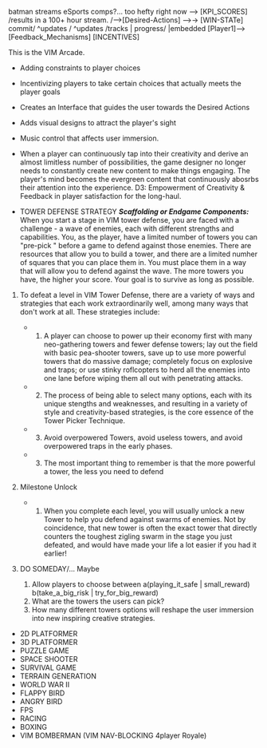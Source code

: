 batman streams eSports comps?... too hefty right now
                               -->   [KPI_SCORES]
                              /results in a 100+ hour stream.
         /-->[Desired-Actions] -->-> [WIN-STATe]
  commit/            ^updates     /     ^updates
       /tracks       |   progress/      |embedded
[Player1]-->[Feedback_Mechanisms]    [INCENTIVES]

This is the VIM Arcade.
- Adding constraints to player choices
- Incentivizing players to take certain choices that actually meets the player goals
- Creates an Interface that guides the user towards the Desired Actions
- Adds visual designs to attract the player's sight
- Music control that affects user immersion.
- When a player can continuously tap into their creativity and derive an almost limitless number of possibilities, the game designer no longer needs to constantly create new content to make things engaging. The player's mind becomes the evergreen content that continuously abosrbs their attention into the experience. D3: Empowerment of Creativity & Feedback in player satisfaction for the long-haul.

- TOWER DEFENSE STRATEGY
***Scaffolding or Endgame Components:***
When you start a stage in VIM tower defense, you are faced with a challenge - a wave of enemies, each with different strengths and capabilities. You, as the player, have a limited number of towers you can "pre-pick " before a game to defend against those enemies. There are resources that allow you to build a tower, and there are a limited numher of squares that you can place them in. You must place them in a way that will allow you to defend against the wave. The more towers you have, the higher your score. Your goal is to survive as long as possible.

1. To defeat a level in VIM Tower Defense, there are a variety of ways and strategies that each work extraordinarily well, among many ways that don't work at all. These strategies include:
   - 1. A player can choose to power up their economy first with many neo-gathering towers and fewer defense towers; lay out the field with basic pea-shooter towers, save up to use more powerful towers that do massive damage; completely focus on explosive and traps; or use stinky roflcopters to herd all the enemies into one lane before wiping them all out with penetrating attacks.
   - 2. The process of being able to select many options, each with its unique stengths and weaknesses, and resulting in a variety of style and creativity-based strategies, is the core essence of the Tower Picker Technique.
   - 3. Avoid overpowered Towers, avoid useless towers, and avoid overpowered traps in the early phases.
   - 3. The most important thing to remember is that the more powerful a tower, the less you need to defend
2. Milestone Unlock
   - 1. When you complete each level, you will usually unlock a new Tower to help you defend against swarms of enemies. Not by coincidence, that new tower is often the exact tower that directly counters the toughest zigling swarm in the stage you just defeated, and would have made your life a lot easier if you had it earlier!
   
3. DO SOMEDAY/... Maybe
   1. Allow players to choose between
      a(playing_it_safe | small_reward)
      b(take_a_big_risk | try_for_big_reward)
   2. What are the towers the users can pick?
   3. How many different towers options will reshape the user immersion into new inspiring creative strategies.

- 2D PLATFORMER
- 3D PLATFORMER
- PUZZLE GAME
- SPACE SHOOTER
- SURVIVAL GAME
- TERRAIN GENERATION
- WORLD WAR II
- FLAPPY BIRD
- ANGRY BIRD
- FPS
- RACING
- BOXING
- VIM BOMBERMAN (VIM NAV-BLOCKING 4player Royale)